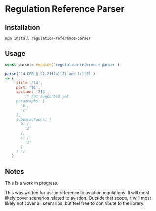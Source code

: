# Regulation Reference Parser

## Installation

```
npm install regulation-reference-parser
```

## Usage

```javascript
const parse = require('regulation-reference-parser')

parse('14 CFR § 91.213(b)(2) and (c)(3)')
=> { 
     title: '14',
     part: '91',
     section: '213',
		 /* not supported yet
     paragraphs: [
       'b',
       'c'
     ],
     subparagraphs: [
       b: [
         '2'
       ],
       c: [
         '3'
       ]
     ] */
   }
```

## Notes

This is a work in progress.

This was written for use in reference to aviation regulations. It will most
likely cover scenarios related to aviation. Outside that scope, it will most
likely not cover all scenarios, but feel free to contribute to the library.
